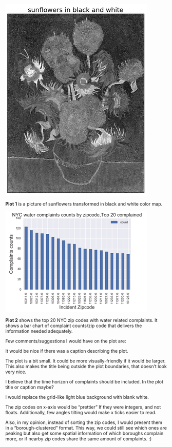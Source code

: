 ![Alt text](ys_1.png)

__Plot 1__ is a picture of sunflowers transformed in black and white color map.


![Alt text](ys_2.png)


__Plot 2__ shows the top 20 NYC zip codes with water related complaints. It shows a bar chart of complaint counts/zip code that delivers the information needed adequately. 

Few comments/suggestions I would have on the plot are:

It would be nice if there was a caption describing the plot. 

The plot is a bit small. It could be more visually-friendly if it would be larger. This also makes the title being outside the plot boundaries, that doesn’t look very nice. 

I believe that the time horizon of complaints should be included. In the plot title or caption maybe?

I would replace the grid-like light blue background with blank white.

The zip codes on x-axis would be “prettier” If they were integers, and not floats. Additionally, few angles tilting would make x ticks easier to read.

Also, in my opinion, instead of sorting the zip codes, I would present them in a “borough-clustered” format. This way, we could still see which ones are peaking but also get some spatial information of which boroughs complain more, or if nearby zip codes share the same amount of complaints. :)

